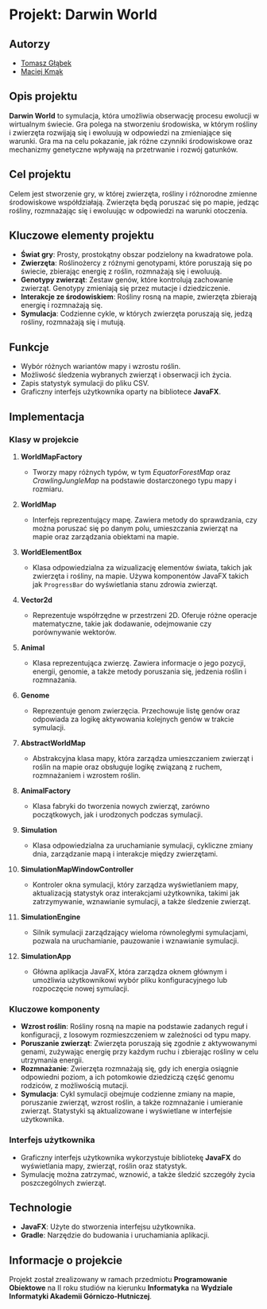 
# Projekt: Darwin World

## Autorzy

- [Tomasz Głąbek](https://github.com/memecat5)
- [Maciej Kmąk](https://github.com/Ki3mONo)

## Opis projektu

**Darwin World** to symulacja, która umożliwia obserwację procesu ewolucji w wirtualnym świecie. Gra polega na stworzeniu środowiska, w którym rośliny i zwierzęta rozwijają się i ewoluują w odpowiedzi na zmieniające się warunki. Gra ma na celu pokazanie, jak różne czynniki środowiskowe oraz mechanizmy genetyczne wpływają na przetrwanie i rozwój gatunków.

## Cel projektu

Celem jest stworzenie gry, w której zwierzęta, rośliny i różnorodne zmienne środowiskowe współdziałają. Zwierzęta będą poruszać się po mapie, jedząc rośliny, rozmnażając się i ewoluując w odpowiedzi na warunki otoczenia.

## Kluczowe elementy projektu

- **Świat gry**: Prosty, prostokątny obszar podzielony na kwadratowe pola.
- **Zwierzęta**: Roślinożercy z różnymi genotypami, które poruszają się po świecie, zbierając energię z roślin, rozmnażają się i ewoluują.
- **Genotypy zwierząt**: Zestaw genów, które kontrolują zachowanie zwierząt. Genotypy zmieniają się przez mutacje i dziedziczenie.
- **Interakcje ze środowiskiem**: Rośliny rosną na mapie, zwierzęta zbierają energię i rozmnażają się.
- **Symulacja**: Codzienne cykle, w których zwierzęta poruszają się, jedzą rośliny, rozmnażają się i mutują.

## Funkcje

- Wybór różnych wariantów mapy i wzrostu roślin.
- Możliwość śledzenia wybranych zwierząt i obserwacji ich życia.
- Zapis statystyk symulacji do pliku CSV.
- Graficzny interfejs użytkownika oparty na bibliotece **JavaFX**.

## Implementacja

### Klasy w projekcie

1. **WorldMapFactory**
    - Tworzy mapy różnych typów, w tym *EquatorForestMap* oraz *CrawlingJungleMap* na podstawie dostarczonego typu mapy i rozmiaru.

2. **WorldMap**
    - Interfejs reprezentujący mapę. Zawiera metody do sprawdzania, czy można poruszać się po danym polu, umieszczania zwierząt na mapie oraz zarządzania obiektami na mapie.

3. **WorldElementBox**
    - Klasa odpowiedzialna za wizualizację elementów świata, takich jak zwierzęta i rośliny, na mapie. Używa komponentów JavaFX takich jak `ProgressBar` do wyświetlania stanu zdrowia zwierząt.

4. **Vector2d**
    - Reprezentuje współrzędne w przestrzeni 2D. Oferuje różne operacje matematyczne, takie jak dodawanie, odejmowanie czy porównywanie wektorów.

5. **Animal**
    - Klasa reprezentująca zwierzę. Zawiera informacje o jego pozycji, energii, genomie, a także metody poruszania się, jedzenia roślin i rozmnażania.

6. **Genome**
    - Reprezentuje genom zwierzęcia. Przechowuje listę genów oraz odpowiada za logikę aktywowania kolejnych genów w trakcie symulacji.

7. **AbstractWorldMap**
    - Abstrakcyjna klasa mapy, która zarządza umieszczaniem zwierząt i roślin na mapie oraz obsługuje logikę związaną z ruchem, rozmnażaniem i wzrostem roślin.

8. **AnimalFactory**
    - Klasa fabryki do tworzenia nowych zwierząt, zarówno początkowych, jak i urodzonych podczas symulacji.

9. **Simulation**
    - Klasa odpowiedzialna za uruchamianie symulacji, cykliczne zmiany dnia, zarządzanie mapą i interakcje między zwierzętami.

10. **SimulationMapWindowController**
    - Kontroler okna symulacji, który zarządza wyświetlaniem mapy, aktualizacją statystyk oraz interakcjami użytkownika, takimi jak zatrzymywanie, wznawianie symulacji, a także śledzenie zwierząt.

11. **SimulationEngine**
    - Silnik symulacji zarządzający wieloma równoległymi symulacjami, pozwala na uruchamianie, pauzowanie i wznawianie symulacji.

12. **SimulationApp**
    - Główna aplikacja JavaFX, która zarządza oknem głównym i umożliwia użytkownikowi wybór pliku konfiguracyjnego lub rozpoczęcie nowej symulacji.

### Kluczowe komponenty

- **Wzrost roślin**: Rośliny rosną na mapie na podstawie zadanych reguł i konfiguracji, z losowym rozmieszczeniem w zależności od typu mapy.
- **Poruszanie zwierząt**: Zwierzęta poruszają się zgodnie z aktywowanymi genami, zużywając energię przy każdym ruchu i zbierając rośliny w celu utrzymania energii.
- **Rozmnażanie**: Zwierzęta rozmnażają się, gdy ich energia osiągnie odpowiedni poziom, a ich potomkowie dziedziczą część genomu rodziców, z możliwością mutacji.
- **Symulacja**: Cykl symulacji obejmuje codzienne zmiany na mapie, poruszanie zwierząt, wzrost roślin, a także rozmnażanie i umieranie zwierząt. Statystyki są aktualizowane i wyświetlane w interfejsie użytkownika.

### Interfejs użytkownika

- Graficzny interfejs użytkownika wykorzystuje bibliotekę **JavaFX** do wyświetlania mapy, zwierząt, roślin oraz statystyk.
- Symulację można zatrzymać, wznowić, a także śledzić szczegóły życia poszczególnych zwierząt.

## Technologie

- **JavaFX**: Użyte do stworzenia interfejsu użytkownika.
- **Gradle**: Narzędzie do budowania i uruchamiania aplikacji.

## Informacje o projekcie
Projekt został zrealizowany w ramach przedmiotu **Programowanie Obiektowe** na II roku studiów na kierunku **Informatyka** na **Wydziale Informatyki Akademii Górniczo-Hutniczej**.
